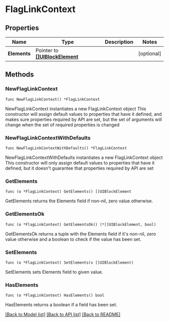 # FlagLinkContext

## Properties

Name | Type | Description | Notes
------------ | ------------- | ------------- | -------------
**Elements** | Pointer to [**[]UIBlockElement**](UIBlockElement.md) |  | [optional] 

## Methods

### NewFlagLinkContext

`func NewFlagLinkContext() *FlagLinkContext`

NewFlagLinkContext instantiates a new FlagLinkContext object
This constructor will assign default values to properties that have it defined,
and makes sure properties required by API are set, but the set of arguments
will change when the set of required properties is changed

### NewFlagLinkContextWithDefaults

`func NewFlagLinkContextWithDefaults() *FlagLinkContext`

NewFlagLinkContextWithDefaults instantiates a new FlagLinkContext object
This constructor will only assign default values to properties that have it defined,
but it doesn't guarantee that properties required by API are set

### GetElements

`func (o *FlagLinkContext) GetElements() []UIBlockElement`

GetElements returns the Elements field if non-nil, zero value otherwise.

### GetElementsOk

`func (o *FlagLinkContext) GetElementsOk() (*[]UIBlockElement, bool)`

GetElementsOk returns a tuple with the Elements field if it's non-nil, zero value otherwise
and a boolean to check if the value has been set.

### SetElements

`func (o *FlagLinkContext) SetElements(v []UIBlockElement)`

SetElements sets Elements field to given value.

### HasElements

`func (o *FlagLinkContext) HasElements() bool`

HasElements returns a boolean if a field has been set.


[[Back to Model list]](../README.md#documentation-for-models) [[Back to API list]](../README.md#documentation-for-api-endpoints) [[Back to README]](../README.md)



